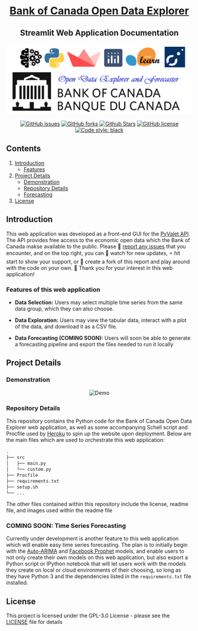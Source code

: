 <h1 align="center"><a href="https://bankofcanada.herokuapp.com/">Bank of Canada Open Data Explorer</a></h1>

<h2 align="center">Streamlit Web Application Documentation</h2>

<p align="center">
<img alt="Project Logo" src="project_logo.png">
</p>

<p align="center">
<a href="https://github.com/Yoseph-Zuskin/webapp/issues"><img alt="GitHub issues" src="https://img.shields.io/github/issues/Yoseph-Zuskin/webapp"></a>
<a href="https://github.com/Yoseph-Zuskin/webapp/network"><img alt="GitHub forks" src="https://img.shields.io/github/forks/Yoseph-Zuskin/webapp"></a>
<a href="https://github.com/Yoseph-Zuskin/webapp/stargazers"><img alt="Github Stars" src="https://img.shields.io/github/stars/Yoseph-Zuskin/webapp"></a>
<a href="https://github.com/Yoseph-Zuskin/webapp/blob/main/LICENSE"><img alt="GitHub license" src="https://img.shields.io/github/license/Yoseph-Zuskin/webapp"></a>
<a href="https://github.com/Yoseph-Zuskin/webapp/"><img alt="Code style: black" src="https://img.shields.io/badge/code%20style-black-000000.svg"></a>
</p>

## Contents

1. [Introduction](#section01)
    - [Features](#section01a)
3. [Project Details](#section02)
    - [Demonstration](#section02a)
    - [Repository Details](#section02b)
    - [Forecasting](#section02c)
4. [License](#section03)


<a id='section01'></a>

## Introduction

This web application was developed as a front-end GUI for the [PyValet API](https://github.com/tylercroberts/pyvalet).
The API provides free access to the economic open data which the Bank of Canada makse available to the public.
Please :memo: [report any issues](https://github.com/Yoseph-Zuskin/webapp/issues) that you encounter, and on the top right,
you can :eyes: watch for new updates, :star: hit start to show your support, or :file_folder: create a fork of this report
and play around with the code on your own. :pray: Thank you for your interest in this web application!

<a id='section01a'></a>

### Features of this web application

* **Data Selection:** Users may select multiple time series from the same data group, which they can also choose.

* **Data Exploration:** Users may view the tabular data, interact with a plot of the data, and download it as a CSV file.

* **Data Forecasting (COMING SOON):** Users will soon be able to generate a forecasting pipeline and export the files needed to run it locally

<a id='section02'></a>

## Project Details

<a id='section02a'></a>

### Demonstration

<p align="center">
<img alt="Demo" src="demo.gif">
</p>

<a id='section02b'></a>

### Repository Details

This repository contains the Python code for the Bank of Canada Open Data Explorer web application, as well as some accompanying
Schell script and Procfile used by [Heroku]('https://www.heroku.com/') to spin up the website upon deployment. Below are the main
files which are used to orchestrate this web application:

    .
    ├── src
    │   ├── main.py
    │   └── custom.py
    ├── Procfile
    ├── requirements.txt
    ├── setup.sh
    └── ...

The other files contained within this repository include the license, readme file, and images used within the readme file

<a id='section02c'></a>

### COMING SOON: Time Series Forecasting

Currently under development is another feature to this web application which will enable easy time series forecasting.
The plan is to initially begin with the [Auto-ARIMA](http://alkaline-ml.com/pmdarima/#) and [Facebook Prophet]()
models, and enable users to not only create their own models on this web application, but also export a Python script
or IPython notebook that will let users work with the models they create on local or cloud environments of their choosing,
so long as they have Python 3 and the dependencies listed in the `requirements.txt` file installed.

<a id='section03'></a>

## License

This project is licensed under the GPL-3.0 License - please see the [LICENSE](https://github.com/Yoseph-Zuskin/webapp/blob/main/LICENSE) file for details